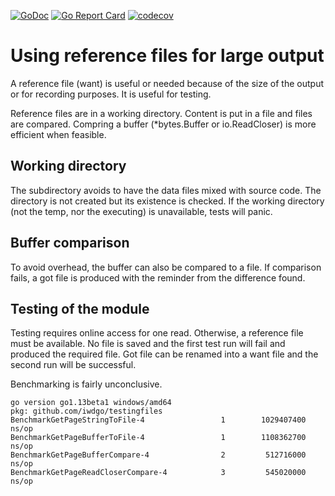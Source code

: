 [![GoDoc](https://godoc.org/github.com/iWdGo/testingfiles?status.svg)](https://godoc.org/github.com/iWdGo/testingfiles)
[![Go Report Card](https://goreportcard.com/badge/github.com/iwdgo/testingfiles)](https://goreportcard.com/report/github.com/iwdgo/testingfiles)
[![codecov](https://codecov.io/gh/iWdGo/testingfiles/branch/master/graph/badge.svg)](https://codecov.io/gh/iWdGo/testingfiles)

# Using reference files for large output

A reference file (want) is useful or needed because of the size of the output or for recording purposes.
It is useful for testing.

Reference files are in a working directory.
Content is put in a file and files are compared.
Compring a buffer (*bytes.Buffer or io.ReadCloser) is more efficient when feasible.

## Working directory

The subdirectory avoids to have the data files mixed with source code.
The directory is not created but its existence is checked.
If the working directory (not the temp, nor the executing) is unavailable,
tests will panic.

## Buffer comparison

To avoid overhead, the buffer can also be compared to a file.
If comparison fails, a got file is produced with the reminder from the difference found.

## Testing of the module

Testing requires online access for one read. Otherwise, a reference file must be available.
No file is saved and the first test run will fail and produced the required file.
Got file can be renamed into a want file and the second run will be successful.

Benchmarking is fairly unconclusive.

```
go version go1.13beta1 windows/amd64
pkg: github.com/iwdgo/testingfiles
BenchmarkGetPageStringToFile-4                 1        1029407400 ns/op
BenchmarkGetPageBufferToFile-4                 1        1108362700 ns/op
BenchmarkGetPageBufferCompare-4                2         512716000 ns/op
BenchmarkGetPageReadCloserCompare-4            3         545020000 ns/op
```
